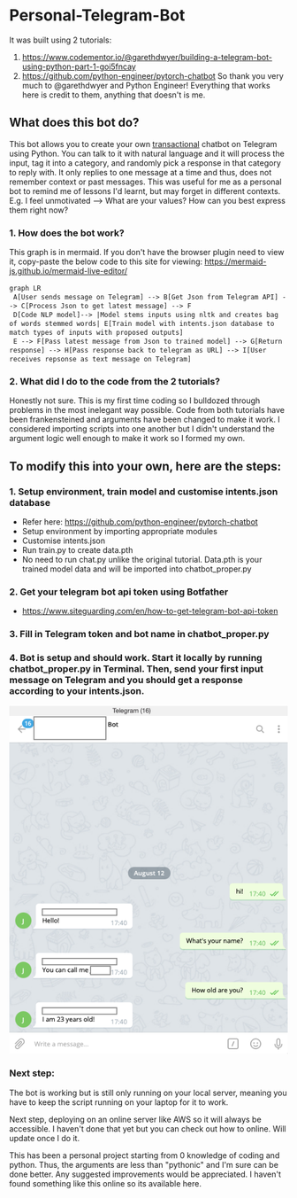 # Personal-Telegram-Bot

It was built using 2 tutorials:
1. https://www.codementor.io/@garethdwyer/building-a-telegram-bot-using-python-part-1-goi5fncay
2. https://github.com/python-engineer/pytorch-chatbot
So thank you very much to @garethdwyer and Python Engineer! Everything that works here is credit to them, anything that doesn't is me.

## What does this bot do?
This bot allows you to create your own [transactional](https://www.twilio.com/bots) chatbot on Telegram using Python. You can talk to it with natural language and it will process the input, tag it into a category, and randomly pick a response in that category to reply with. It only replies to one message at a time and thus, does not remember context or past messages. This was useful for me as a personal bot to remind me of lessons I'd learnt, but may forget in different contexts. E.g. I feel unmotivated --> What are your values? How can you best express them right now?


### 1.  How does the bot work?
This graph is in mermaid. If you don't have the browser plugin need to view it, copy-paste the below code to this site for viewing: https://mermaid-js.github.io/mermaid-live-editor/
```mermaid
graph LR
 A[User sends message on Telegram] --> B[Get Json from Telegram API] --> C[Process Json to get latest message] --> F
 D[Code NLP model]--> |Model stems inputs using nltk and creates bag of words stemmed words| E[Train model with intents.json database to match types of inputs with proposed outputs]
 E --> F[Pass latest message from Json to trained model] --> G[Return response] --> H[Pass response back to telegram as URL] --> I[User receives repsonse as text message on Telegram]
```
### 2. What did I do to the code from the 2 tutorials?
Honestly not sure. This is my first time coding so I bulldozed through problems in the most inelegant way possible. Code from both tutorials have been frankensteined and arguments have been changed to make it work. I considered importing scripts into one another but I didn't understand the argument logic well enough to make it work so I formed my own.

## To modify this into your own, here are the steps:
### 1. Setup environment, train model and customise intents.json database
- Refer here: https://github.com/python-engineer/pytorch-chatbot
- Setup environment by  importing appropriate modules
- Customise intents.json
- Run train.py to create data.pth
- No need to run chat.py unlike the original tutorial. Data.pth is your trained model data and will be imported into chatbot_proper.py

### 2. Get your telegram bot api token using Botfather
- https://www.siteguarding.com/en/how-to-get-telegram-bot-api-token

### 3. Fill in **Telegram token** and **bot name** in **chatbot_proper.py**

### 4. Bot is setup and should work. Start it locally by running chatbot_proper.py in Terminal. Then, send your first input message on Telegram and you should get a response according to your intents.json.

![Example use](sc.png)

### Next step:

The bot is working but is still only running on your local server, meaning you have to keep the script running on your laptop for it to work.

Next step, deploying on an online server like AWS so it will always be accessible. I haven't done that yet but you can check out how to online. Will update once I do it.

This has been a personal project starting from 0 knowledge of coding and python. Thus, the arguments are less than "pythonic" and I'm sure can be done better. Any suggested improvements would be appreciated. I haven't found something like this online so its available here.


